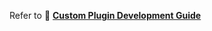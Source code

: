 Refer to 📖 **[Custom Plugin Development Guide](https://open-world-agents.github.io/open-world-agents/env/custom_plugins/)**